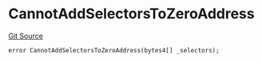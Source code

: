 # CannotAddSelectorsToZeroAddress
[Git Source](https://github.com/thrackle-io/rules-engine/blob/0775549ba2fe667ec66be14a19fcc8b784774a43/src/client/token/handler/diamond/HandlerDiamondLib.sol)


```solidity
error CannotAddSelectorsToZeroAddress(bytes4[] _selectors);
```

